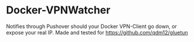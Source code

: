 # Docker-VPNWatcher

Notifies through Pushover should your Docker VPN-Client go down, or expose your real IP.
Made and tested for https://github.com/qdm12/gluetun
